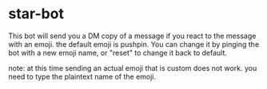 # star-bot
This bot will send you a DM copy of a message if you react to the message with an emoji. the default emoji is pushpin. You can change it by pinging the bot with a new emoji name, or "reset" to change it back to default.

note: at this time sending an actual emoji that is custom does not work. you need to type the plaintext name of the emoji.